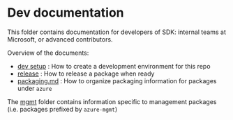 # Dev documentation

This folder contains documentation for developers of SDK: internal teams at Microsoft, or advanced contributors.

Overview of the documents:
- [dev setup](./dev_setup.md) : How to create a development environment for this repo
- [release](./release.md) : How to release a package when ready
- [packaging.md](./packaging.md) : How to organize packaging information for packages under `azure`

The [mgmt](./mgmt) folder contains information specific to management packages (i.e. packages prefixed by `azure-mgmt`)